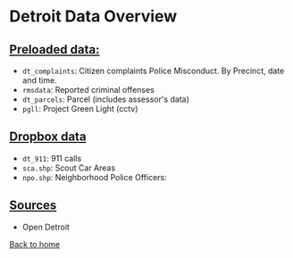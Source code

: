 # Detroit Data Overview


## <ins> Preloaded data: </ins>

- `dt_complaints`: Citizen complaints Police Misconduct. By Precinct, date and time.
- `rmsdata`: Reported criminal offenses
- `dt_parcels`: Parcel (includes assessor's data)
- `pgll`: Project Green Light (cctv)


## <ins> Dropbox data </ins>

- `dt_911`: 911 calls 
- `sca.shp`: Scout Car Areas
- `npo.shp`: Neighborhood Police Officers: 

  
## <ins> Sources </ins>

- Open Detroit

[Back to home](https://github.com/agroimpacts/USF#readme)
